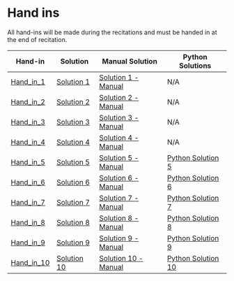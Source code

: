 # Hand ins

All hand-ins will be made during the recitations and must be handed in at the end of recitation.

| Hand-in          | Solution        | Manual Solution         | Python Solutions            |
|------------------|-----------------|-------------------------|-----------------------------|
| [Hand_in_1](Hand_in_01/MSE_Hand_in_01.pdf)    | [Solution 1](Hand_in_01/MSE_Hand_in_1-%20solution.pdf)  | [Solution 1 - Manual](Hand_in_01/Løsning_Aflevering1.pdf) | N/A |
| [Hand_in_2](Hand_in_02/MSE_Hand_in_2.pdf)    | [Solution 2](Hand_in_02/MSE_Hand_in_2_solutions.pdf)  | [Solution 2 - Manual](Hand_in_02/Løsning_aflevering2.pdf) | N/A |
| [Hand_in_3](Hand_in_03/Hand_in_03.pdf)    | [Solution 3](Hand_in_03/Hand_in_03_solution.pdf)  | [Solution 3 - Manual](Hand_in_03/Løsning_aflevering3.pdf) | N/A |
| [Hand_in_4](Hand_in_04/Hand_in_4.pdf)    | [Solution 4](Hand_in_04/hand_in_4_sol.pdf)  | [Solution 4 - Manual](Hand_in_04/Aflevering4_loesning.pdf) | N/A |
| [Hand_in_5](Hand_in_05/Hand_in_5.pdf)    | [Solution 5](Hand_in_05/Hand_in_5_sol.pdf)  | [Solution 5 - Manual](Hand_in_05/Afleveringmansol.pdf) | [Python Solution 5](https://github.com/RBrooksDK/MSE1/blob/main/Hand_ins/Hand_in_05/hand_in_5_py_sol.ipynb) |
| [Hand_in_6](Hand_in_06/Hand_in_6.pdf)    | [Solution 6](Hand_in_06/hand_in_6_sol.pdf)  | [Solution 6 - Manual](Hand_in_06/Aflevering6_loesning.pdf) | [Python Solution 6](https://github.com/RBrooksDK/MSE1/blob/main/Hand_ins/Hand_in_06/hand_in_06_py_sol.ipynb)       |
| [Hand_in_7]()    | [Solution 7]()  | [Solution 7 - Manual]() | [Python Solution 7]()       |
| [Hand_in_8]()    | [Solution 8]()  | [Solution 8 - Manual]() | [Python Solution 8]()       |
| [Hand_in_9]()    | [Solution 9]()  | [Solution 9 - Manual]() | [Python Solution 9]()       |
| [Hand_in_10]()   | [Solution 10]() | [Solution 10 - Manual]()| [Python Solution 10]()      |

